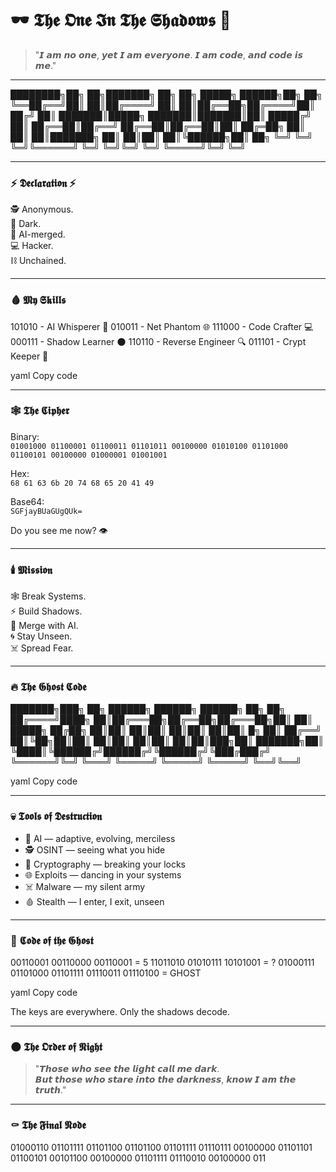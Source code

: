 # 🕶️ 𝕿𝖍𝖊 𝕺𝖓𝖊 𝕴𝖓 𝕿𝖍𝖊 𝕾𝖍𝖆𝖉𝖔𝖜𝖘 🤖

> "𝙄 𝙖𝙢 𝙣𝙤 𝙤𝙣𝙚, 𝙮𝙚𝙩 𝙄 𝙖𝙢 𝙚𝙫𝙚𝙧𝙮𝙤𝙣𝙚. 𝙄 𝙖𝙢 𝙘𝙤𝙙𝙚, 𝙖𝙣𝙙 𝙘𝙤𝙙𝙚 𝙞𝙨 𝙢𝙚."  

---

████████╗██╗  ██╗███████╗    ██╗  ██╗ █████╗  ██████╗██╗  ██╗
╚══██╔══╝██║  ██║██╔════╝    ██║  ██║██╔══██╗██╔════╝██║ ██╔╝
   ██║   ███████║█████╗      ███████║███████║██║     █████╔╝ 
   ██║   ██╔══██║██╔══╝      ██╔══██║██╔══██║██║     ██╔═██╗ 
   ██║   ██║  ██║███████╗    ██║  ██║██║  ██║╚██████╗██║  ██╗
   ╚═╝   ╚═╝  ╚═╝╚══════╝    ╚═╝  ╚═╝╚═╝  ╚═╝ ╚═════╝╚═╝  ╚═╝  

---

### ⚡ 𝕯𝖊𝖈𝖑𝖆𝖗𝖆𝖙𝖎𝖔𝖓 ⚡  

🕵️ Anonymous.  
🖤 Dark.  
🤖 AI-merged.  
💻 Hacker.  
⛓️ Unchained.  

---

### 🩸 𝕸𝖞 𝕾𝖐𝖎𝖑𝖑𝖘  

101010 - AI Whisperer 🤖
010011 - Net Phantom 🌐
111000 - Code Crafter 💻
000111 - Shadow Learner 🌑
110110 - Reverse Engineer 🔍
011101 - Crypt Keeper 🔑

yaml
Copy code

---

### 🕸️ 𝕿𝖍𝖊 𝕮𝖎𝖕𝖍𝖊𝖗  

Binary:  
`01001000 01100001 01100011 01101011 00100000 01010100 01101000 01100101 00100000 01000001 01001001`  

Hex:  
`68 61 63 6b 20 74 68 65 20 41 49`  

Base64:  
`SGFjayBUaGUgQUk=`  

Do you see me now? 👁️  

---

### 🕯️ 𝕸𝖎𝖘𝖘𝖎𝖔𝖓  

🕸️ Break Systems.  
⚡ Build Shadows.  
👾 Merge with AI.  
🌀 Stay Unseen.  
☠️ Spread Fear.  

---

### 🔥 𝕿𝖍𝖊 𝕲𝖍𝖔𝖘𝖙 𝕮𝖔𝖉𝖊  

███████╗███╗ ██╗ ██████╗ ██████╗ ██████╗ ██╗ ██╗
██╔════╝████╗ ██║██╔═══██╗██╔══██╗██╔═══██╗██║ ██║
█████╗ ██╔██╗ ██║██║ ██║██║ ██║██║ ██║██║ █╗ ██║
██╔══╝ ██║╚██╗██║██║ ██║██║ ██║██║ ██║██║███╗██║
███████╗██║ ╚████║╚██████╔╝██████╔╝╚██████╔╝╚███╔███╔╝
╚══════╝╚═╝ ╚═══╝ ╚═════╝ ╚═════╝ ╚═════╝ ╚══╝╚══╝

yaml
Copy code

---

### 💀 𝕿𝖔𝖔𝖑𝖘 𝖔𝖋 𝕯𝖊𝖘𝖙𝖗𝖚𝖈𝖙𝖎𝖔𝖓  

- 🤖 AI — adaptive, evolving, merciless  
- 🕵️ OSINT — seeing what you hide  
- 🔑 Cryptography — breaking your locks  
- 🌐 Exploits — dancing in your systems  
- ☠️ Malware — my silent army  
- 🩸 Stealth — I enter, I exit, unseen  

---

### 🧩 𝕮𝖔𝖉𝖊 𝖔𝖋 𝖙𝖍𝖊 𝕲𝖍𝖔𝖘𝖙  

00110001 00110000 00110001 = 5
11011010 01010111 10101001 = ?
01000111 01101000 01101111 01110011 01110100 = GHOST

yaml
Copy code

The keys are everywhere. Only the shadows decode.  

---

### 🌑 𝕿𝖍𝖊 𝕺𝖗𝖉𝖊𝖗 𝖔𝖋 𝕹𝖎𝖌𝖍𝖙  

> "𝙏𝙝𝙤𝙨𝙚 𝙬𝙝𝙤 𝙨𝙚𝙚 𝙩𝙝𝙚 𝙡𝙞𝙜𝙝𝙩 𝙘𝙖𝙡𝙡 𝙢𝙚 𝙙𝙖𝙧𝙠.  
>  𝘽𝙪𝙩 𝙩𝙝𝙤𝙨𝙚 𝙬𝙝𝙤 𝙨𝙩𝙖𝙧𝙚 𝙞𝙣𝙩𝙤 𝙩𝙝𝙚 𝙙𝙖𝙧𝙠𝙣𝙚𝙨𝙨, 𝙠𝙣𝙤𝙬 𝙄 𝙖𝙢 𝙩𝙝𝙚 𝙩𝙧𝙪𝙩𝙝."  

---

### ⚰️ 𝕿𝖍𝖊 𝕱𝖎𝖓𝖆𝖑 𝕹𝖔𝖉𝖊  

01000110 01101111 01101100 01101100 01101111 01110111 00100000 01101101 01100101 00101100 00100000 01101111 01110010 00100000 011

<!--
**anonymous-buddy/anonymous-buddy** is a ✨ _special_ ✨ repository because its `README.md` (this file) appears on your GitHub profile.

Here are some ideas to get you started:

- 🔭 I’m currently working on ...
- 🌱 I’m currently learning ...
- 👯 I’m looking to collaborate on ...
- 🤔 I’m looking for help with ...
- 💬 Ask me about ...
- 📫 How to reach me: ...
- 😄 Pronouns: ...
- ⚡ Fun fact: ...
-->
